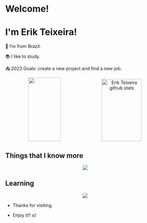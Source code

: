 # Welcome!

 

# I'm Erik Teixeira!

 

:house_with_garden: I’m from Brazil.

:books: I like to study.

:outbox_tray: 2023 Goals: create a new project and find a new job.

 
<div align="center">  
  <img width="45%" height="200px" src="https://github-readme-stats-sigma-five.vercel.app/api/top-langs/?username=ErikTeixeira&layout=compact&hide_border=false&title_color=76c7fc&text_color=c9d1d9&bg_color=0d1117" />
  <img width="50%" height="195px" src="https://github-readme-stats-sigma-five.vercel.app/api?username=ErikTeixeira&show_icons=true&count_private=true&hide_border=false&title_color=76c7fc&icon_color=76c7fc&text_color=c9d1d9&bg_color=0d1117" alt="Erik Teixeira github stats" /> 
</div>

## Things that I know more
<p align="center">
  <a href="https://skillicons.dev">
    <img src="https://skillicons.dev/icons?i=html,css,git,java,py" />
  </a>
</p>

## Learning
<p align="center">
  <a href="https://skillicons.dev">
    <img src="https://skillicons.dev/icons?i=js" />
  </a>
</p>


- Thanks for visiting.

- Enjoy it!! o/
